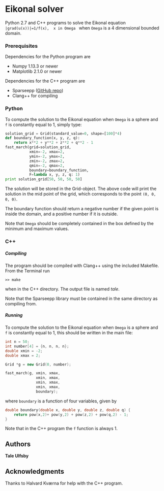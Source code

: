 # Eikonal solver

Python 2.7 and C++ programs to solve the Eikonal equation ``|grad(u(x))|=1/f(x),  x in Omega `` when ``Omega`` is a 4 dimensional bounded domain.

### Prerequisites

Dependencies for the Python program are
- Numpy 1.13.3 or newer
- Matplotlib 2.1.0 or newer

Dependencies for the C++ program are
- Sparseepp ([GitHub repo](https://github.com/greg7mdp/sparsepp))
- Clang++ for compiling

### Python
To compute the solution to the Eikonal equation when ``Omega`` is a sphere and ``f`` is constantly equal to 1, simply type:
```python
solution_grid = Grid(standard_value=0, shape=[100]*4)
def boundary_function(x, y, z, q):
    return x**2 + y**2 + z**2 + q**2 - 1
fast_march(grid=solution_grid,
           xmin=-2, xmax=2,
           ymin=-2, ymax=2,
           zmin=-2, zmax=2,
           qmin=-2, qmax=2,
           boundary=boundary_function,
           F=lambda x, y, z, q: 1)
print solution_grid[50, 50, 50, 50]
```
The solution will be stored in the Grid-object. The above code will print the solution in the mid point of the grid, which corresponds to the point ``(0, 0, 0, 0)``.

The boundary function should return a negative number if the given point is inside the domain, and a positive number if it is outside.

Note that ``Omega`` should be completely contained in the box defined by the minimum and maximum values.

### C++
##### Compiling
The program should be compiled with Clang++ using the included Makefile. From the Terminal run
```
>> make
```
when in the C++ directory. The output file is named *tale*.

Note that the Sparseepp library must be contained in the same directory as compiling from.

##### Running
To compute the solution to the Eikonal equation when ``Omega`` is a sphere and ``f`` is constantly equal to 1, this should be written in the main file:
```C++
int n = 50;
int number[4] = {n, n, n, n};
double xmin = -2;
double xmax = 2;

Grid *g = new Grid(0, number);

fast_march(g, xmin, xmax,
              xmin, xmax,
              xmin, xmax,
              xmin, xmax,
              boundary);
```
where `boundary` is a function of four variables, given by
```C++
double boundary(double x, double y, double z, double q) {
    return pow(x,2)+ pow(y,2) + pow(z,2) + pow(q,2) - 1;
}
```

Note that in the C++ program the ``f`` function is always 1.

## Authors

**Tale Ulfsby**

## Acknowledgments

Thanks to Halvard Kværna for help with the C++ program.